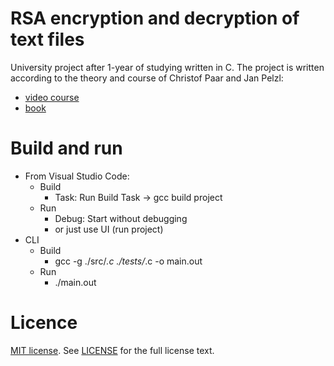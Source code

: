 # RSA encryption and decryption of text files 
University project after 1-year of studying written in C. The project is written according to the theory and course of Christof Paar and Jan Pelzl:
- [video course](https://www.youtube.com/channel/UC1usFRN4LCMcfIV7UjHNuQg)
- [book](https://www.google.com/search?q=understanding+of+cryptography&client=firefox-b-d&sxsrf=ALiCzsbk5JxdhYbIusVx5Q7wfRw2y0pkog%3A1662817406414&ei=fpQcY-PzGOqSrgTNs5uoDg&gs_ssp=eJzj4tFP1zc0Sso1M0srMzNg9JItzUtJLSouScxLycxLV8hPU0guqiwoyU8vSizIqAQATX0P2w&oq=understanding+of+cryptography&gs_lcp=Cgdnd3Mtd2l6EAEYATIECCMQJzIFCC4QgAQyBggAEB4QFjIGCAAQHhAWMgYIABAeEBYyBggAEB4QFjIGCAAQHhAWMgYIABAeEBYyBQgAEIYDMgUIABCGAzoKCAAQRxDWBBCwA0oECEEYAEoECEYYAFC8BVjpEmDTHWgBcAF4AIABzgGIAcsCkgEFMC4xLjGYAQCgAQHIAQjAAQE&sclient=gws-wiz)
# Build and run
- From Visual Studio Code:
  - Build
    - Task: Run Build Task -> gcc build project
  - Run
    - Debug: Start without debugging
    - or just use UI (run project)
- CLI 
  - Build
    - gcc -g ./src/*.c ./tests/*.c -o main.out
  - Run
    - ./main.out
# Licence
[MIT license](https://choosealicense.com/licenses/mit/). See [LICENSE](https://github.com/DemianParkhomenko/rsa/blob/main/LICENSE) for the full license text.
